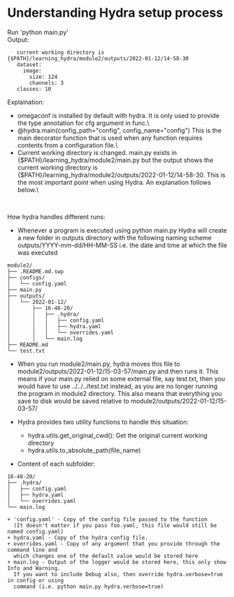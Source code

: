 # Understanding Hydra setup process
   Run 'python main.py'\
   Output:
   
       current working directory is {$PATH}/learning_hydra/module2/outputs/2022-01-12/14-58-30
       dataset:
         image:
           size: 124
           channels: 3
       classes: 10

   Explaination:
   - omegaconf is installed by default with hydra. It is only used to provide the type annotation for cfg argument in func.\
   - @hydra.main(config_path="config", config_name="config") This is the main decorator function that is used when any function requires contents from a configuration file.\
   - Current working directory is changed. main.py exists in {$PATH}/learning_hydra/module2/main.py but the output shows the current working directory is {$PATH}/learning_hydra/module2/outputs/2022-01-12/14-58-30. This is the most important point when using Hydra. An explanation follows below.\
</br>

   How hydra handles different runs:
   - Whenever a program is executed using python main.py Hydra will create a new folder in outputs directory with the following naming scheme outputs/YYYY-mm-dd/HH-MM-SS i.e. the date and time at which the file was executed
   
	module2/
	├── .README.md.swp
	├── configs/
	│   └── config.yaml
	├── main.py
	├── outputs/
	│   └── 2022-01-12/
	│       ├── 16-48-20/
	│       │   ├── .hydra/
	│       │   │   ├── config.yaml
	│       │   │   ├── hydra.yaml
	│       │   │   └── overrides.yaml
	│       │   └── main.log
	├── README.md
	└── test.txt
	
   - When you run module2/main.py, hydra moves this file to module2/outputs/2022-01-12/15-03-57/main.py and then runs it. This means if your main.py relied on some external file, say test.txt, then you would have to use ../../../test.txt instead, as you are no longer running the program in module2 directory. This also means that everything you save to disk would be saved relative to module2/outputs/2022-01-12/15-03-57/
      
   - Hydra provides two utility functions to handle this situation:
        + hydra.utils.get_original_cwd(): Get the original current working directory
        + hydra.utils.to_absolute_path(file_name)
   - Content of each subfolder:

	16-48-20/
	├── .hydra/
	│   ├── config.yaml
	│   ├── hydra.yaml
	│   └── overrides.yaml
	└── main.log
	
	+ 'config.yaml' - Copy of the config file passed to the function 
	  (It doesn't matter if you pass foo.yaml, this file would still be named config.yaml)
	+ hydra.yaml - Copy of the hydra config file. 
	+ overrides.yaml - Copy of any argument that you provide through the command line and 
	  which changes one of the default value would be stored here
	+ main.log - Output of the logger would be stored here, this only show Info and Warning. 
	  If you want to include Debug also, then override hydra.verbose=true in config or using 
	  command (i.e. python main.py hydra.verbose=true)
